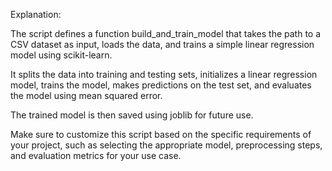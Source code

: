 Explanation:

The script defines a function build_and_train_model that takes the path to a CSV dataset as input, loads the data, and trains a simple linear regression model using scikit-learn.

It splits the data into training and testing sets, initializes a linear regression model, trains the model, makes predictions on the test set, and evaluates the model using mean squared error.

The trained model is then saved using joblib for future use.

Make sure to customize this script based on the specific requirements of your project, such as selecting the appropriate model, preprocessing steps, and evaluation metrics for your use case.